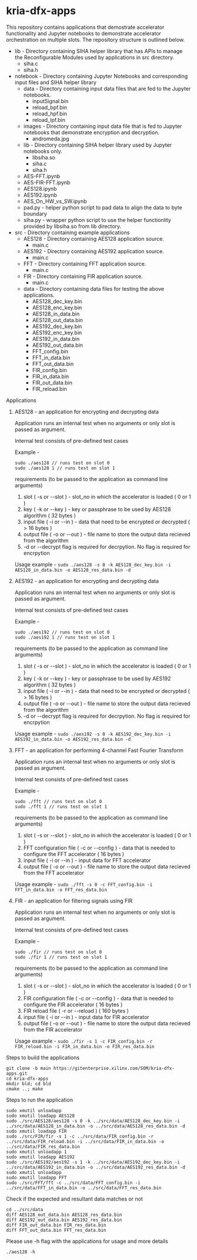 # kria-dfx-apps
This repository contains applications that demostrate accelerator functionality and Jupyter notebooks to demonstrate accelerator orchestration on multiple slots.
The repository structure is outlined below. 

* lib - Directory containing SIHA helper library that has APIs to manage the Reconfigurable Modules used by applications in src directory.
	* siha.c
	* siha.h
* notebook - Directory containing Jupyter Notebooks and corresponding input files and SIHA helper library
	* data - Directory containing input data files that are fed to the Jupyter notebooks.
	  * inputSignal.bin
	  * reload_bpf.bin
	  * reload_hpf.bin
	  * reload_lpf.bin
	* images - Directory containing input data file that is fed to Jupyter notebooks that demonstrate encryption and decryption.
		* andromeda.jpg
	* lib - Directory containing SIHA helper library used by Jupyter notebooks only.
	  * libsiha.so
	  * siha.c
	  * siha.h
	* AES-FFT.ipynb
	* AES-FIR-FFT.ipynb
	* AES128.ipynb
	* AES192.ipynb
	* AES_On_HW_vs_SW.ipynb
	* pad.py  - helper python script to pad data to align the data to byte boundary
	* siha.py - wrapper python script to use the helper functionlity provided by libsiha.so from lib directory.
* src - Directory containing example applications
	* AES128 - Directory containing AES128 application source.
	  * main.c
	* AES192 - Directory containing AES192 application source.
	  * main.c
	* FFT - Directory containing FFT application source.
	  * main.c
	* FIR - Directory containing FIR application source.
	  * main.c
  	* data - Directory containing data files for testing the above applications.
	  * AES128_dec_key.bin 
	  * AES128_enc_key.bin 
	  * AES128_in_data.bin 
	  * AES128_out_data.bin 
	  * AES192_dec_key.bin 
	  * AES192_enc_key.bin 
	  * AES192_in_data.bin 
	  * AES192_out_data.bin 
	  * FFT_config.bin 
	  * FFT_in_data.bin 
	  * FFT_out_data.bin 
	  * FIR_config.bin 
	  * FIR_in_data.bin 
	  * FIR_out_data.bin 
	  * FIR_reload.bin

Applications

1. AES128 - an application for encrypting and decrypting data
	
	Application runs an internal test when no arguments or only slot is passed as argument. 
	
	Internal test consists of pre-defined test cases
	
	Example - 
	```
	sudo ./aes128 // runs test on slot 0
	sudo ./aes128 1 // runs test on slot 1
	```
	
	requirements (to be passed to the application as command line arguments)
	1. slot ( -s or --slot ) - slot_no in which the accelerator is loaded ( 0 or 1 ) 
	2. key ( -k or --key ) - key or passphrase to be used by AES128 algorithm ( 32 bytes )
	3. input file ( -i or --in ) - data that need to be encrypted or decrypted ( > 16 bytes )
	4. output file ( -o or --out ) - file name to store the output data recieved from the algorithm
	5. -d or --decrypt flag is required for decrpytion. No flag is required for encrpytion

	Usage example - ```sudo ./aes128 -s 0 -k AES128_dec_key.bin -i AES128_in_data.bin -o AES128_res_data.bin -d```


2. AES192 - an application for encrypting and decrypting data

	Application runs an internal test when no arguments or only slot is passed as argument. 
	
	Internal test consists of pre-defined test cases
	
	Example - 
	```
	sudo ./aes192 // runs test on slot 0
	sudo ./aes192 1 // runs test on slot 1
	```

	requirements (to be passed to the application as command line arguments) 
	1. slot ( -s or --slot ) - slot_no in which the accelerator is loaded ( 0 or 1 ) 
	2. key ( -k or --key ) - key or passphrase to be used by AES192 algorithm ( 32 bytes )
	3. input file ( -i or --in ) - data that need to be encrypted or decrypted ( > 16 bytes )
	4. output file ( -o or --out ) - file name to store the output data recieved from the algorithm
	5. -d or --decrypt flag is required for decrpytion. No flag is required for encrpytion

	Usage example - ```sudo ./aes192 -s 0 -k AES192_dec_key.bin -i AES192_in_data.bin -o AES192_res_data.bin -d```

 
3. FFT - an application for performing 4-channel Fast Fourier Transform

	Application runs an internal test when no arguments or only slot is passed as argument. 
	
	Internal test consists of pre-defined test cases
	
	Example - 
	```
	sudo ./fft // runs test on slot 0
	sudo ./fft 1 // runs test on slot 1
	```

	requirements (to be passed to the application as command line arguments)
	1. slot ( -s or --slot ) - slot_no in which the accelerator is loaded ( 0 or 1 ) 
	2. FFT configuration file ( -c or --config ) - data that is needed to configure the FFT accelerator ( 16 bytes )
	3. input file ( -i or --in ) - input data for FFT accelerator 
	4. output file ( -o or --out ) - file name to store the output data recieved from the FFT accelerator

	Usage example - ```sudo ./fft -s 0 -c FFT_config.bin -i FFT_in_data.bin -o FFT_res_data.bin```

4. FIR - an application for filtering signals using FIR

	Application runs an internal test when no arguments or only slot is passed as argument. 
	
	Internal test consists of pre-defined test cases
	
	Example - 
	```
	sudo ./fir // runs test on slot 0
	sudo ./fir 1 // runs test on slot 1    
	```
	
	requirements (to be passed to the application as command line arguments)
	1. slot ( -s or --slot ) - slot_no in which the accelerator is loaded ( 0 or 1 ) 
	2. FIR configuration file ( -c or --config ) - data that is needed to configure the FIR accelerator ( 16 bytes )
	3. FIR reload file ( -r or --reload ) ( 160 bytes )
	4. input file ( -i or --in ) - input data for FIR accelerator
	5. output file ( -o or --out ) - file name to store the output data recieved from the FIR accelerator

	Usage example - ```sudo ./fir -s 1 -c FIR_config.bin -r FIR_reload.bin -i FIR_in_data.bin -o FIR_res_data.bin```


Steps to build the applications
```
git clone -b main https://gitenterprise.xilinx.com/SOM/kria-dfx-apps.git
cd kria-dfx-apps
mkdir bld; cd bld
cmake ..; make
```

Steps to run the application
```
sudo xmutil unloadapp
sudo xmutil loadapp AES128
sudo ./src/AES128/aes128 -s 0 -k ../src/data/AES128_dec_key.bin -i ../src/data/AES128_in_data.bin -o ../src/data/AES128_res_data.bin -d
sudo xmutil loadapp FIR
sudo ./src/FIR/fir -s 1 -c ../src/data/FIR_config.bin -r ../src/data/FIR_reload.bin -i ../src/data/FIR_in_data.bin -o ../src/data/FIR_res_data.bin
sudo xmutil unloadapp 1
sudo xmutil loadapp AES192
sudo ./src/AES192/aes192 -s 1 -k ../src/data/AES192_dec_key.bin -i ../src/data/AES192_in_data.bin -o ../src/data/AES192_res_data.bin -d
sudo xmutil unloadapp 
sudo xmutil loadapp FFT
sudo ./src/FFT/fft -c ../src/data/FFT_config.bin -i ../src/data/FFT_in_data.bin -o ../src/data/FFT_res_data.bin
```

Check if the expected and resultant data matches or not
```
cd ../src/data
diff AES128_out_data.bin AES128_res_data.bin
diff AES192_out_data.bin AES192_res_data.bin
diff FIR_out_data.bin FIR_res_data.bin
diff FFT_out_data.bin FFT_res_data.bin
```

Please use -h flag with the applications for usage and more details
```
./aes128 -h
```
